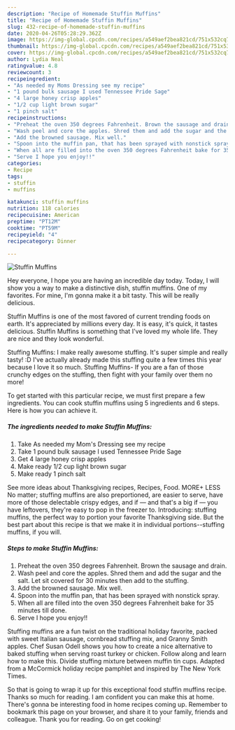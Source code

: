 ```yaml
---
description: "Recipe of Homemade Stuffin Muffins"
title: "Recipe of Homemade Stuffin Muffins"
slug: 432-recipe-of-homemade-stuffin-muffins
date: 2020-04-26T05:28:29.362Z
image: https://img-global.cpcdn.com/recipes/a549aef2bea821cd/751x532cq70/stuffin-muffins-recipe-main-photo.jpg
thumbnail: https://img-global.cpcdn.com/recipes/a549aef2bea821cd/751x532cq70/stuffin-muffins-recipe-main-photo.jpg
cover: https://img-global.cpcdn.com/recipes/a549aef2bea821cd/751x532cq70/stuffin-muffins-recipe-main-photo.jpg
author: Lydia Neal
ratingvalue: 4.8
reviewcount: 3
recipeingredient:
- "As needed my Moms Dressing see my recipe"
- "1 pound bulk sausage I used Tennessee Pride Sage"
- "4 large honey crisp apples"
- "1/2 cup light brown sugar"
- "1 pinch salt"
recipeinstructions:
- "Preheat the oven 350 degrees Fahrenheit. Brown the sausage and drain."
- "Wash peel and core the apples. Shred them and add the sugar and the salt. Let sit covered for 30 minutes then add to the stuffing."
- "Add the browned sausage. Mix well."
- "Spoon into the muffin pan, that has been sprayed with nonstick spray."
- "When all are filled into the oven 350 degrees Fahrenheit bake for 35 minutes till done."
- "Serve I hope you enjoy!!"
categories:
- Recipe
tags:
- stuffin
- muffins

katakunci: stuffin muffins 
nutrition: 118 calories
recipecuisine: American
preptime: "PT12M"
cooktime: "PT59M"
recipeyield: "4"
recipecategory: Dinner

---
```



![Stuffin Muffins](https://img-global.cpcdn.com/recipes/a549aef2bea821cd/751x532cq70/stuffin-muffins-recipe-main-photo.jpg)

Hey everyone, I hope you are having an incredible day today. Today, I will show you a way to make a distinctive dish, stuffin muffins. One of my favorites. For mine, I'm gonna make it a bit tasty. This will be really delicious.

Stuffin Muffins is one of the most favored of current trending foods on earth. It's appreciated by millions every day. It is easy, it's quick, it tastes delicious. Stuffin Muffins is something that I've loved my whole life. They are nice and they look wonderful.

Stuffing Muffins: I make really awesome stuffing. It&#39;s super simple and really tasty! :D I&#39;ve actually already made this stuffing quite a few times this year because I love it so much. Stuffing Muffins- If you are a fan of those crunchy edges on the stuffing, then fight with your family over them no more!


To get started with this particular recipe, we must first prepare a few ingredients. You can cook stuffin muffins using 5 ingredients and 6 steps. Here is how you can achieve it.

##### The ingredients needed to make Stuffin Muffins:

1. Take As needed my Mom&#39;s Dressing see my recipe
1. Take 1 pound bulk sausage I used Tennessee Pride Sage
1. Get 4 large honey crisp apples
1. Make ready 1/2 cup light brown sugar
1. Make ready 1 pinch salt


See more ideas about Thanksgiving recipes, Recipes, Food. MORE+ LESS No matter; stuffing muffins are also preportioned, are easier to serve, have more of those delectable crispy edges, and if — and that&#39;s a big if — you have leftovers, they&#39;re easy to pop in the freezer to. Introducing: stuffing muffins, the perfect way to portion your favorite Thanksgiving side. But the best part about this recipe is that we make it in individual portions--stuffing muffins, if you will. 

##### Steps to make Stuffin Muffins:

1. Preheat the oven 350 degrees Fahrenheit. Brown the sausage and drain.
1. Wash peel and core the apples. Shred them and add the sugar and the salt. Let sit covered for 30 minutes then add to the stuffing.
1. Add the browned sausage. Mix well.
1. Spoon into the muffin pan, that has been sprayed with nonstick spray.
1. When all are filled into the oven 350 degrees Fahrenheit bake for 35 minutes till done.
1. Serve I hope you enjoy!!


Stuffing muffins are a fun twist on the traditional holiday favorite, packed with sweet Italian sausage, cornbread stuffing mix, and Granny Smith apples. Chef Susan Odell shows you how to create a nice alternative to baked stuffing when serving roast turkey or chicken. Follow along and learn how to make this. Divide stuffing mixture between muffin tin cups. Adapted from a McCormick holiday recipe pamphlet and inspired by The New York Times. 

So that is going to wrap it up for this exceptional food stuffin muffins recipe. Thanks so much for reading. I am confident you can make this at home. There's gonna be interesting food in home recipes coming up. Remember to bookmark this page on your browser, and share it to your family, friends and colleague. Thank you for reading. Go on get cooking!
